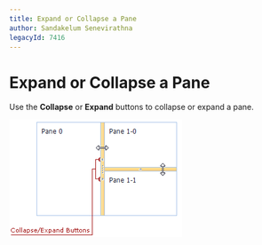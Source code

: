 ```yaml
---
title: Expand or Collapse a Pane
author: Sandakelum Senevirathna
legacyId: 7416
---
```

# Expand or Collapse a Pane
Use the **Collapse** or **Expand** buttons to collapse or expand a pane.

![ASPxSplitter-Collapse-Expand](../../images/img11027.png)